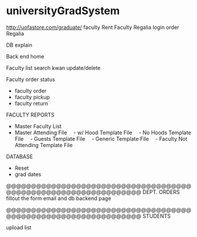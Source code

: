 # universityGradSystem

http://uofastore.com/graduate/
faculty
Rent Faculty Regalia
login
order Regalia


DB explain


Back end home

Faculty list
  search kwan
  update/delete

Faculty order status
 - faculty order
 - faculty pickup
 - faculty return


FACULTY REPORTS
 - Master Faculty List
 - Master Attending File
 - w/ Hood Template File
 - No Hoods Template File
 - Guests Template File
 - Generic Template File
 - Faculty Not Attending Template File


DATABASE
 - Reset
 - grad dates




@@@@@@@@@@@@@@@@@@@@@@@@@@@@@@@@@@@@@@@@@@@@@@@@@@@@@@@@@@@@@@@@
DEPT. ORDERS
fillout the form
email and db
backend page


@@@@@@@@@@@@@@@@@@@@@@@@@@@@@@@@@@@@@@@@@@@@@@@@@@@@@@@@@@@@@@@@
STUDENTS

upload list
